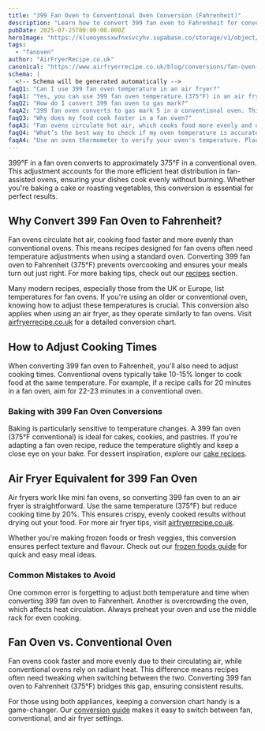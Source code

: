 ```yaml
---
title: "399 Fan Oven to Conventional Oven Conversion (Fahrenheit)"
description: "Learn how to convert 399 fan oven to Fahrenheit for conventional ovens in seconds. Get flawless results with our easy temperature guide."
pubDate: 2025-07-25T00:00:00.000Z
heroImage: "https://klueoymssxwfnxsvcyhv.supabase.co/storage/v1/object/public/Shmucket/399-fan-oven-to-conventional-oven-conversion-fahrenheit.png"
tags:
  - "fanoven"
author: "AirFryerRecipe.co.uk"
canonical: "https://www.airfryerrecipe.co.uk/blog/conversions/fan-oven-to-fahrenheit/399-fan-oven-to-conventional-oven-conversion-fahrenheit"
schema: |
  <!-- Schema will be generated automatically -->
faqQ1: "Can I use 399 fan oven temperature in an air fryer?"
faqA1: "Yes, you can use 399 fan oven temperature (375°F) in an air fryer. However, reduce the cooking time by 20% to account for the air fryer's faster cooking speed. This ensures your food doesn't overcook or dry out."
faqQ2: "How do I convert 399 fan oven to gas mark?"
faqA2: "399 fan oven converts to gas mark 5 in a conventional oven. This is equivalent to 375°F or 190°C. Always check your recipe for specific adjustments, as cooking times may vary slightly."
faqQ3: "Why does my food cook faster in a fan oven?"
faqA3: "Fan ovens circulate hot air, which cooks food more evenly and quickly than conventional ovens. This is why converting 399 fan oven to Fahrenheit (375°F) is necessary to prevent overcooking in a standard oven."
faqQ4: "What’s the best way to check if my oven temperature is accurate?"
faqA4: "Use an oven thermometer to verify your oven's temperature. Place it in the center of the oven and compare the reading to your set temperature. This is especially important when converting 399 fan oven to Fahrenheit for precise baking."
---
```

<p>399°F in a fan oven converts to approximately 375°F in a conventional oven. This adjustment accounts for the more efficient heat distribution in fan-assisted ovens, ensuring your dishes cook evenly without burning. Whether you're baking a cake or roasting vegetables, this conversion is essential for perfect results.</p>

<h2>Why Convert 399 Fan Oven to Fahrenheit?</h2>  
<p>Fan ovens circulate hot air, cooking food faster and more evenly than conventional ovens. This means recipes designed for fan ovens often need temperature adjustments when using a standard oven. Converting 399 fan oven to Fahrenheit (375°F) prevents overcooking and ensures your meals turn out just right. For more baking tips, check out our <a href=https://www.airfryerrecipe.co.uk/recipes>recipes</a> section.</p>  
<p>Many modern recipes, especially those from the UK or Europe, list temperatures for fan ovens. If you're using an older or conventional oven, knowing how to adjust these temperatures is crucial. This conversion also applies when using an air fryer, as they operate similarly to fan ovens. Visit <a href=https://www.airfryerrecipe.co.uk/air-fryer-conversion-chart>airfryerrecipe.co.uk</a> for a detailed conversion chart.</p>  

<h2>How to Adjust Cooking Times</h2>  
<p>When converting 399 fan oven to Fahrenheit, you'll also need to adjust cooking times. Conventional ovens typically take 10-15% longer to cook food at the same temperature. For example, if a recipe calls for 20 minutes in a fan oven, aim for 22-23 minutes in a conventional oven.</p>  

<h3>Baking with 399 Fan Oven Conversions</h3>  
<p>Baking is particularly sensitive to temperature changes. A 399 fan oven (375°F conventional) is ideal for cakes, cookies, and pastries. If you're adapting a fan oven recipe, reduce the temperature slightly and keep a close eye on your bake. For dessert inspiration, explore our <a href=https://www.airfryerrecipe.co.uk/recipe-category/cakes>cake recipes</a>.</p>  

<h2>Air Fryer Equivalent for 399 Fan Oven</h2>  
<p>Air fryers work like mini fan ovens, so converting 399 fan oven to an air fryer is straightforward. Use the same temperature (375°F) but reduce cooking time by 20%. This ensures crispy, evenly cooked results without drying out your food. For more air fryer tips, visit <a href=https://www.airfryerrecipe.co.uk>airfryerrecipe.co.uk</a>.</p>  
<p>Whether you're making frozen foods or fresh veggies, this conversion ensures perfect texture and flavour. Check out our <a href=https://www.airfryerrecipe.co.uk/recipe-category/frozen-foods>frozen foods guide</a> for quick and easy meal ideas.</p>  

<h3>Common Mistakes to Avoid</h3>  
<p>One common error is forgetting to adjust both temperature and time when converting 399 fan oven to Fahrenheit. Another is overcrowding the oven, which affects heat circulation. Always preheat your oven and use the middle rack for even cooking.</p>  

<h2>Fan Oven vs. Conventional Oven</h2>  
<p>Fan ovens cook faster and more evenly due to their circulating air, while conventional ovens rely on radiant heat. This difference means recipes often need tweaking when switching between the two. Converting 399 fan oven to Fahrenheit (375°F) bridges this gap, ensuring consistent results.</p>  
<p>For those using both appliances, keeping a conversion chart handy is a game-changer. Our <a href=https://www.airfryerrecipe.co.uk/air-fryer-conversion-chart>conversion guide</a> makes it easy to switch between fan, conventional, and air fryer settings.</p>
